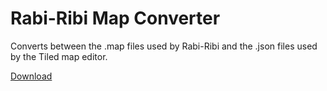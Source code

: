 # Rabi-Ribi Map Converter
Converts between the .map files used by Rabi-Ribi and the .json files used by the Tiled map editor.

[Download](https://ci.appveyor.com/project/wcko87/rbrb-map-converter)

